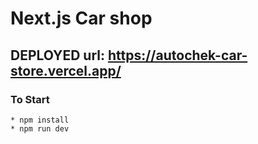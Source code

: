 # Next.js Car shop



## DEPLOYED url: https://autochek-car-store.vercel.app/

### To Start
    * npm install
    * npm run dev